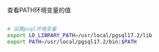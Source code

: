 查看PATH环境变量的值

```bash

# 设置psql环境变量
export LD_LIBRARY_PATH=/usr/local/pgsql17.2/lib
export PATH=/usr/local/pgsql17.2/bin:$PATH
```